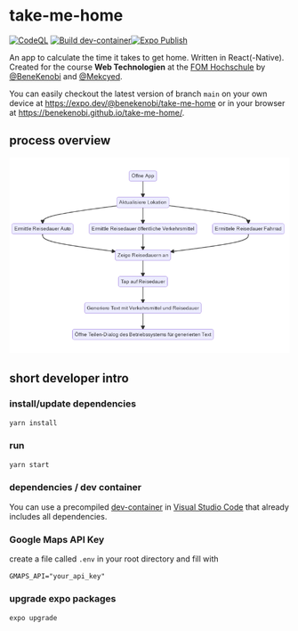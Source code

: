 # take-me-home
[![CodeQL](https://github.com/BeneKenobi/take-me-home/actions/workflows/codeql-analysis.yml/badge.svg)](https://github.com/BeneKenobi/take-me-home/actions/workflows/codeql-analysis.yml)
[![Build dev-container](https://github.com/BeneKenobi/take-me-home/actions/workflows/build-dev-container.yml/badge.svg)](https://github.com/BeneKenobi/take-me-home/actions/workflows/build-dev-container.yml)[![Expo Publish](https://github.com/BeneKenobi/take-me-home/actions/workflows/expo-publish.yml/badge.svg)](https://github.com/BeneKenobi/take-me-home/actions/workflows/expo-publish.yml)

An app to calculate the time it takes to get home. Written in React(-Native). Created for the course **Web Technologien** at the [FOM Hochschule](https://www.fom.de/) by [@BeneKenobi](https://github.com/BeneKenobi) and [@Mekcyed](https://github.com/Mekcyed).


You can easily checkout the latest version of branch `main` on your own device at https://expo.dev/@benekenobi/take-me-home or in your browser at https://benekenobi.github.io/take-me-home/.

## process overview

![prozess_ueberblick](https://github.com/BeneKenobi/take-me-home/raw/main/docs/prozess_ueberblick-mmd.png)

## short developer intro

### install/update dependencies

```Shell
yarn install
```

### run

```Shell
yarn start
```

### dependencies / dev container

You can use a precompiled [dev-container](https://code.visualstudio.com/docs/remote/containers) in [Visual Studio Code](https://code.visualstudio.com/) that already includes all dependencies.

### Google Maps API Key

create a file called `.env` in your root directory and fill with

```Shell
GMAPS_API="your_api_key"
```

### upgrade expo packages

```Shell
expo upgrade
```
